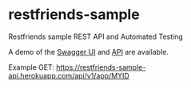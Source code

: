 # restfriends-sample
Restfriends sample REST API and Automated Testing

A demo of the [Swagger UI](https://restfriends-sample-api.herokuapp.com/launchswagger) and [API](https://restfriends-sample-api.herokuapp.com/api) are available.

Example GET: https://restfriends-sample-api.herokuapp.com/api/v1/app/MYID
